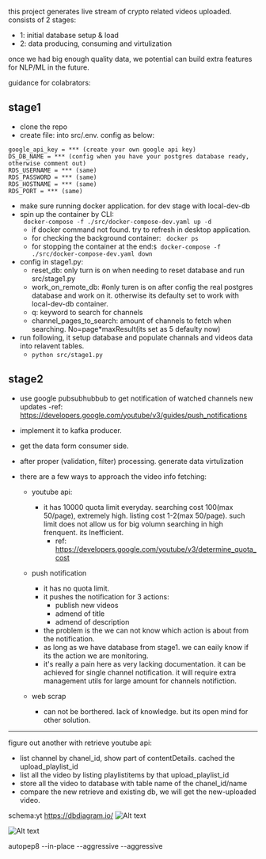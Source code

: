 this project generates live stream of crypto related videos uploaded.
consists of 2 stages: 
- 1: initial database setup & load
- 2: data producing, consuming and virtulization

once we had big enough quality data, we potential can build extra features for NLP/ML in the future. 

guidance for colabrators:
## stage1 
- clone the repo
- create file: into src/.env. config as below:
```
google_api_key = *** (create your own google api key)
DS_DB_NAME = *** (config when you have your postgres database ready, otherwise comment out)
RDS_USERNAME = *** (same)
RDS_PASSWORD = *** (same)
RDS_HOSTNAME = *** (same)
RDS_PORT = *** (same)
```
- make sure running docker application. for dev stage with local-dev-db
- spin up the container by CLI:  
``` docker-compose -f ./src/docker-compose-dev.yaml up -d```
    - if docker command not found. try to refresh in desktop application.
    - for checking the background container: ``` docker ps```
    - for stopping the container at the end:``` $ docker-compose -f ./src/docker-compose-dev.yaml down ```
- config in stage1.py:
    - reset_db: only turn is on when needing to reset database and run src/stage1.py
    - work_on_remote_db: #only turen is on after config the real postgres database and work on it. otherwise its defaulty set to work with local-dev-db container.
    - q: keyword to search for channels
    - channel_pages_to_search: amount of channels to fetch when searching. No=page*maxResult(its set as 5 defaulty now)
- run following, it setup database and populate channals and videos data into relavent tables. 
    - ```python src/stage1.py```

## stage2
- use google pubsubhubbub to get notification of watched channels new updates
    -ref: https://developers.google.com/youtube/v3/guides/push_notifications 
- implement it to kafka producer.
- get the data form consumer side. 
- after proper (validation, filter) processing. generate data virtulization

- there are a few ways to approach the video info fetching:
    - youtube api:
        - it has 10000 quota limit everyday. searching cost 100(max 50/page), extremely high. listing cost 1-2(max 50/page). such limit does not allow us for big volumn searching in high frenquent. its Inefficient.
            - ref: https://developers.google.com/youtube/v3/determine_quota_cost
    - push notification
        - it has no quota limit.
        - it pushes the notification for 3 actions: 
            - publish new videos
            - admend of title
            - admend of description
        - the problem is the we can not know which action is about from the notification.
        - as long as we have database from stage1. we can eaily know if its the action we are monitoring.
        - it's really a pain here as very lacking documentation. it can be achieved for single channel notification. it will require extra management utils for large amount for channels notifiction.
        
    - web scrap 
        - can not be borthered. lack of knowledge. but its open mind for other solution.

---
figure out another with retrieve youtube api:
- list channel by chanel_id, show part of contentDetails. cached the upload_playlist_id
- list all the video by listing playlistitems by that upload_playlist_id
- store all the video to database with table name of the chanel_id/name
- compare the new retrieve and existing db, we will get the new-uploaded video.

schema:yt
https://dbdiagram.io/
![Alt text](md_images/watch_channels.png)





 ![Alt text](image.png)


 autopep8 --in-place --aggressive --aggressive